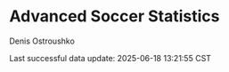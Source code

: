 # Advanced Soccer Statistics
Denis Ostroushko

<!-- gfm -->

Last successful data update: 2025-06-18 13:21:55 CST
